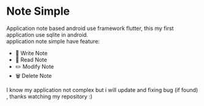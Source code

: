 # Note Simple
Application note based android use framework flutter, this my first application use sqlite in android. <br /> 
application note simple have feature:
- :memo: Write Note
- :book: Read Note
- :pencil2: Modify Note
- :wastebasket: Delete Note

I know my application not complex but i will update and fixing bug (if found) , thanks watching my repository :)
